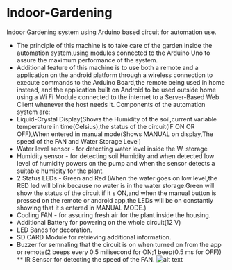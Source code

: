 # Indoor-Gardening
Indoor Gardening system using Arduino based circuit for automation use.
* The principle of this machine is to take care of the garden inside the automation system,using modules connected to the Arduino Uno to assure the maximum 
performance of the system.
* Additional feature of this machine is to use both a remote and a application on the android platform through a wireless connection to execute commands to the Arduino Board,the remote being used in home instead, and the application built on Android to be used outside home using a Wi Fi Module connected to the internet to a Server-Based Web Client whenever the host needs it.
Components of the automation system are:
* Liquid-Crystal Display(Shows the Humidity of the soil,current variable temperature in time(Celsius),the status of the circuit(IF ON OR OFF),When entered in manual mode(Shows MANUAL on display,The speed of the FAN and Water Storage Level)
* Water level sensor - for detecting water level inside the W. storage
* Humidity sensor - for detecting soil Humidity and when detected low level of humidity powers on the pump and when the sensor detects a suitable humidity for the plant.
* 2 Status LEDs - Green and Red (When the water goes on low level,the RED led will blink because no water is in the water storage.Green will show the status of the circuit if it s ON,and when the manual button is pressed on the remote or android app,the LEDs will be on constantly showing that it s entered in MANUAL MODE.)
* Cooling FAN - for assuring fresh air for the plant inside the housing.
* Additional Battery for powering on the whole circuit(12 V)
* LED Bands for decoration.
* SD CARD Module for retrieving additional information.
* Buzzer for semnaling that the circuit is on when turned on from the app or remote(2 beeps every 0.5 milisecond for ON;1 beep(0.5 ms for OFF))
** IR Sensor for detecting the speed of the FAN.
![alt text](https://imgur.com/a/3XJsYxj)
